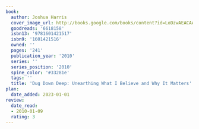 ```yaml
---
book:
  author: Joshua Harris
  cover_image_url: http://books.google.com/books/content?id=LoDzwAEACAAJ&printsec=frontcover&img=1&zoom=1&source=gbs_api
  goodreads: '6618158'
  isbn13: '9781601421517'
  isbn9: '1601421516'
  owned: ''
  pages: '241'
  publication_year: '2010'
  series: ''
  series_position: '2010'
  spine_color: '#33281e'
  tags: ''
  title: 'Dug Down Deep: Unearthing What I Believe and Why It Matters'
plan:
  date_added: 2023-01-01
review:
  date_read:
  - 2010-01-09
  rating: 3
---
```

